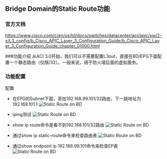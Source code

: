 ## Bridge Domain的Static Route功能
### 官方文档
https://www.cisco.com/c/en/us/td/docs/switches/datacenter/aci/apic/sw/2-x/L3_config/b_Cisco_APIC_Layer_3_Configuration_Guide/b_Cisco_APIC_Layer_3_Configuration_Guide_chapter_01000.html

###功能介绍
从ACI 3.0开始，我们可以不需要配置L3out，直接在BD/EPG下面配置一个静态路由（仅限/32）。一般来说，用于防火墙后面的虚拟服务。

### 功能配置
配置
+ 在EPG的Subnet下面，添加192.168.99.101/32路由，下一跳地址为192.168.101.1
![Static Route on BD](https://github.com/yazshen/cisco-aci-troubleshooting/blob/master/resource/L3out-StaticRouteBD-01.png)

+ iping测试
![Static Route on BD](https://github.com/yazshen/cisco-aci-troubleshooting/blob/master/resource/L3out-StaticRouteBD-02.png)

+ show ip route命令是看不到192.168.101/32路由
![Static Route on BD](https://github.com/yazshen/cisco-aci-troubleshooting/blob/master/resource/L3out-StaticRouteBD-03.png)

+ 通过show ip static-route命令来检查路由表
![Static Route on BD](https://github.com/yazshen/cisco-aci-troubleshooting/blob/master/resource/L3out-StaticRouteBD-04.png)

+ 通过show endpoint ip 192.168.99.101命令来检查EP表
![Static Route on BD](https://github.com/yazshen/cisco-aci-troubleshooting/blob/master/resource/L3out-StaticRouteBD-05.png)
